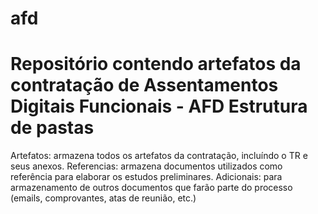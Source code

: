 # afd
Repositório contendo artefatos da contratação de Assentamentos Digitais Funcionais - AFD
Estrutura de pastas
===================

Artefatos: armazena todos os artefatos da contratação, incluíndo o TR e seus anexos.
Referencias: armazena documentos utilizados como referência para elaborar os estudos preliminares.
Adicionais: para armazenamento de outros documentos que farão parte do processo (emails, comprovantes, atas de reunião, etc.)
